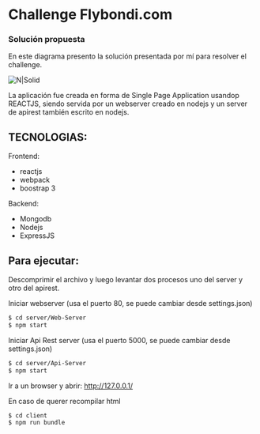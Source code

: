 # Challenge Flybondi.com

### Solución propuesta
En este diagrama presento la solución presentada por mí para resolver el challenge.

![N|Solid](http://damiancipolat.com/webFiles/flybondi-diagram.png)

La aplicación fue creada en forma de Single Page Application usandop REACTJS, siendo servida por un webserver creado en nodejs y un server de apirest también escrito en nodejs.

## TECNOLOGIAS:

Frontend:
 - reactjs
 - webpack
 - boostrap 3

Backend:
 - Mongodb
 - Nodejs
 - ExpressJS
 
## Para ejecutar:
Descomprimir el archivo y luego levantar dos procesos uno del server y otro del apirest.

Iniciar webserver (usa el puerto 80, se puede cambiar desde settings.json)

```sh
$ cd server/Web-Server
$ npm start
```

Iniciar Api Rest server (usa el puerto 5000, se puede cambiar desde settings.json)

```sh
$ cd server/Api-Server
$ npm start
```

Ir a un browser y abrir:
http://127.0.0.1/

En caso de querer recompilar html
```sh
$ cd client
$ npm run bundle
```
